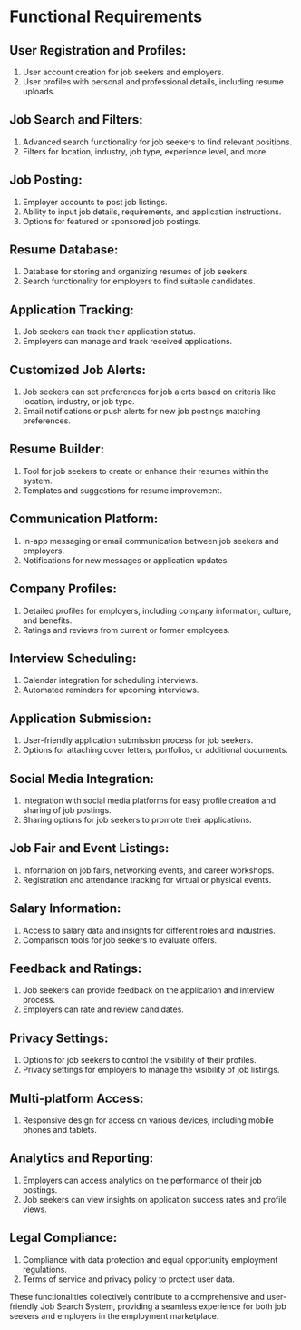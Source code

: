 # Functional Requirements
## User Registration and Profiles:
1. User account creation for job seekers and employers.
2. User profiles with personal and professional details, including resume uploads.
## Job Search and Filters:
1. Advanced search functionality for job seekers to find relevant positions.
2. Filters for location, industry, job type, experience level, and more.
## Job Posting:
1. Employer accounts to post job listings.
2. Ability to input job details, requirements, and application instructions.
3. Options for featured or sponsored job postings.
## Resume Database:
1. Database for storing and organizing resumes of job seekers.
2. Search functionality for employers to find suitable candidates.
## Application Tracking:
1. Job seekers can track their application status.
2. Employers can manage and track received applications.
## Customized Job Alerts:
1. Job seekers can set preferences for job alerts based on criteria like location, industry, or
job type.
2. Email notifications or push alerts for new job postings matching preferences.
## Resume Builder:
1. Tool for job seekers to create or enhance their resumes within the system.
2. Templates and suggestions for resume improvement.
## Communication Platform:
1. In-app messaging or email communication between job seekers and employers.
2. Notifications for new messages or application updates.
## Company Profiles:
1. Detailed profiles for employers, including company information, culture, and benefits.
2. Ratings and reviews from current or former employees.
## Interview Scheduling:
1. Calendar integration for scheduling interviews.
2. Automated reminders for upcoming interviews.
## Application Submission:
1. User-friendly application submission process for job seekers.
2. Options for attaching cover letters, portfolios, or additional documents.
## Social Media Integration:
1. Integration with social media platforms for easy profile creation and sharing of job
postings.
2. Sharing options for job seekers to promote their applications.
## Job Fair and Event Listings:
1. Information on job fairs, networking events, and career workshops.
2. Registration and attendance tracking for virtual or physical events.
## Salary Information:
1. Access to salary data and insights for different roles and industries.
2. Comparison tools for job seekers to evaluate offers.
## Feedback and Ratings:
1. Job seekers can provide feedback on the application and interview process.
2. Employers can rate and review candidates.
## Privacy Settings:
1. Options for job seekers to control the visibility of their profiles.
2. Privacy settings for employers to manage the visibility of job listings.
## Multi-platform Access:
1. Responsive design for access on various devices, including mobile phones and tablets.
## Analytics and Reporting:
1. Employers can access analytics on the performance of their job postings.
2. Job seekers can view insights on application success rates and profile views.
## Legal Compliance:
1. Compliance with data protection and equal opportunity employment regulations.
2. Terms of service and privacy policy to protect user data.

These functionalities collectively contribute to a comprehensive and user-friendly Job Search
System, providing a seamless experience for both job seekers and employers in the
employment marketplace.


